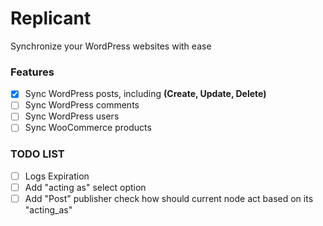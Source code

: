 # Replicant

Synchronize your WordPress websites with ease

### Features
   - [X] Sync WordPress posts, including **(Create, Update, Delete)**
   - [ ] Sync WordPress comments
   - [ ] Sync WordPress users
   - [ ] Sync WooCommerce products

### TODO LIST
   - [ ] Logs Expiration
   - [ ] Add "acting as" select option
   - [ ] Add "Post" publisher check how should current node act based on its "acting_as"
